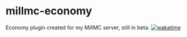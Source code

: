 # millmc-economy
Economy plugin created for my MillMC server, still in beta. 
[![wakatime](https://wakatime.com/badge/user/0f7a797c-9b05-44ce-8c12-db8dc20ccc51/project/33ab8200-ed8b-486c-9008-09f4b1fe6f9d.svg)](https://wakatime.com/badge/user/0f7a797c-9b05-44ce-8c12-db8dc20ccc51/project/33ab8200-ed8b-486c-9008-09f4b1fe6f9d)
